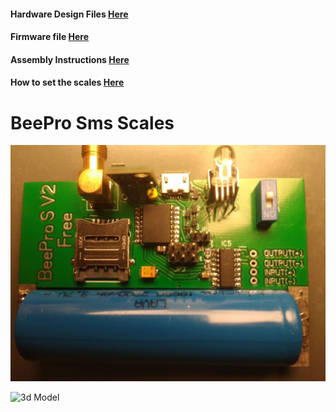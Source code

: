 #### Hardware Design Files [Here](/Hardware)
#### Firmware file [Here](/firmware)
#### Assembly Instructions [Here](/AssemblyInstructions.md)
#### How to set the scales [Here](/Settings.md)

# BeePro Sms Scales
![SmsScales](/images/pcb.jpg)

![3d Model](/images/Case.jpg)
